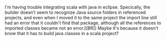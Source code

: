 I'm having trouble integrating scala with java in eclipse.
Specically, the builder doesn’t seem to recognize Java source folders in referenced projects, and even when I moved it to the same project the import line still had an error that it couldn't find that package, although all the references to imported classes became not an error.[[BR]]
Maybe it's because it doesn’t know that it has to build java classes in a scala project?

